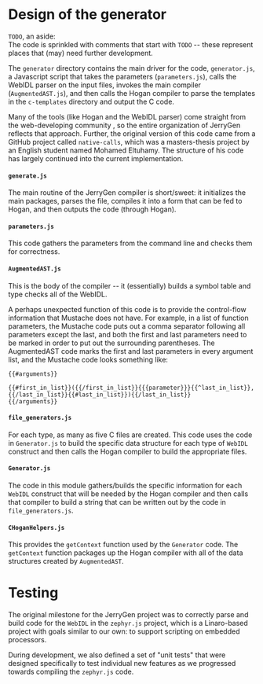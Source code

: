 # Design of the generator

<code>TODO</code>, an aside:<br>
The code is sprinkled with comments that start with
<code>TODO</code> -- these represent places that (may) need further
development.

The <code>generator</code> directory contains the main driver for the
code, <code>generator.js</code>, a Javascript script that takes the
parameters (<code>parameters.js</code>), calls the WebIDL parser on
the input files, invokes the main compiler
(<code>AugmentedAST.js</code>), and then calls the Hogan compiler to
parse the templates in the <code>c-templates</code> directory and
output the C code.

Many of the tools (like Hogan and the WebIDL parser) come straight
from the web-developing community , so the entire organization of
JerryGen reflects that approach.  Further, the original version of
this code came from a GitHub project called <code>native-calls</code>,
which was a masters-thesis project by an English student named Mohamed
Eltuhamy.  The structure of his code has largely continued into the
current implementation.

#### <code>generate.js</code>

The main routine of the JerryGen compiler is short/sweet: it
initializes the main packages, parses the file, compiles it into a
form that can be fed to Hogan, and then outputs the code (through Hogan).

#### <code>parameters.js</code>

This code gathers the parameters from the command line and checks them
for correctness.

#### <code>AugmentedAST.js</code>

This is the body of the compiler -- it (essentially) builds a symbol
table and type checks all of the WebIDL.

A perhaps unexpected function of this code is to provide the
control-flow information that Mustache does not have.  For example, in
a list of function parameters, the Mustache code puts out a comma
separator following all parameters except the last, and both the first
and last parameters need to be marked in order to put out the
surrounding parentheses.  The AugmentedAST code marks the first and
last parameters in every argument list, and the Mustache code looks
something like:<p>

<code>{{#arguments}}</code><br>
<code>    {{#first_in_list}}({{/first_in_list}}{{{parameter}}}{{^last_in_list}}, {{/last_in_list}}{{#last_in_list}}){{/last_in_list}}</code><br>
<code>{{/arguments}}</code>
</code>

#### <code>file_generators.js</code>

For each type, as many as five C files are created.  This code uses
the code in <code>Generator.js</code> to
build the specific data structure for each type of <code>WebIDL</code> construct and then
calls the Hogan compiler to build the appropriate files.

#### <code>Generator.js</code>

The code in this module gathers/builds the specific information for
each <code>WebIDL</code> construct that will be needed by the Hogan compiler and
then calls that compiler to build a string that can be written out
by the code in <code>file_generators.js</code>.

#### <code>CHoganHelpers.js</code>

This provides the <code>getContext</code> function used by the
<code>Generator</code> code.  The <code>getContext</code> function packages up
the Hogan compiler with all of the data structures created by
<code>AugmentedAST</code>.


# Testing

The original milestone for the JerryGen project was to correctly parse
and build code for the <code>WebIDL</code> in the
<code>zephyr.js</code> project, which is a Linaro-based project with
goals similar to our own: to support scripting on embedded processors.

During development, we also defined a set of "unit tests" that were
designed specifically to test individual new features as we progressed
towards compiling the <code>zephyr.js</code> code.

